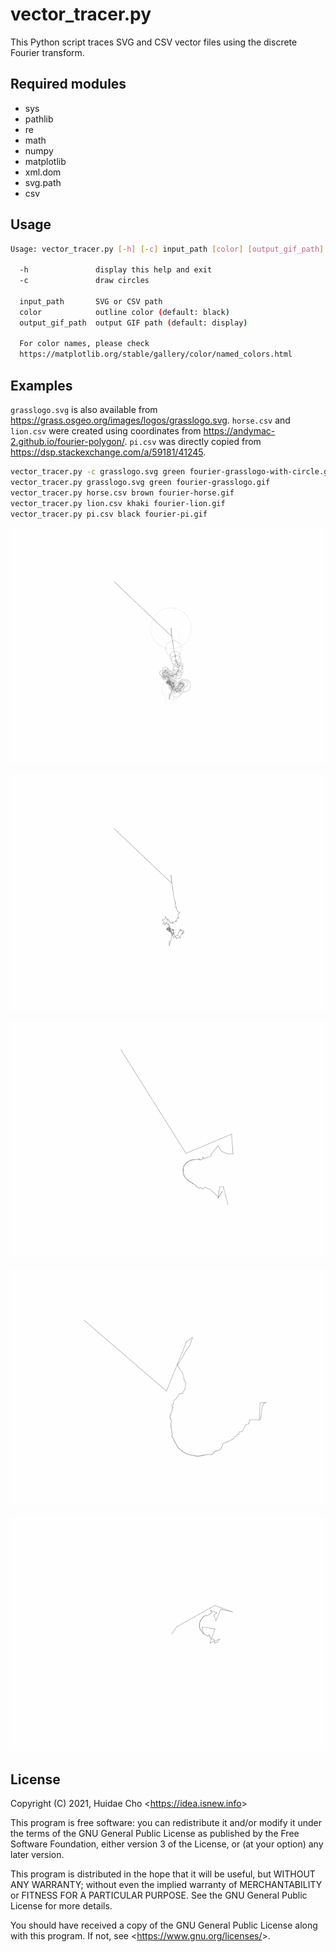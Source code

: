 # vector_tracer.py

This Python script traces SVG and CSV vector files using the discrete Fourier
transform.

## Required modules

* sys
* pathlib
* re
* math
* numpy
* matplotlib
* xml.dom
* svg.path
* csv

## Usage

```bash
Usage: vector_tracer.py [-h] [-c] input_path [color] [output_gif_path]

  -h               display this help and exit
  -c               draw circles

  input_path       SVG or CSV path
  color            outline color (default: black)
  output_gif_path  output GIF path (default: display)

  For color names, please check
  https://matplotlib.org/stable/gallery/color/named_colors.html
```

## Examples

`grasslogo.svg` is also available from
https://grass.osgeo.org/images/logos/grasslogo.svg. `horse.csv` and `lion.csv`
were created using coordinates from
https://andymac-2.github.io/fourier-polygon/. `pi.csv` was directly copied from
https://dsp.stackexchange.com/a/59181/41245.

```bash
vector_tracer.py -c grasslogo.svg green fourier-grasslogo-with-circle.gif
vector_tracer.py grasslogo.svg green fourier-grasslogo.gif
vector_tracer.py horse.csv brown fourier-horse.gif
vector_tracer.py lion.csv khaki fourier-lion.gif
vector_tracer.py pi.csv black fourier-pi.gif
```

![fourier-grasslogo-with-circles.gif](fourier-grasslogo-with-circles.gif "fourier-grasslogo-with-circles.gif")

![fourier-grasslogo.gif](fourier-grasslogo.gif "fourier-grasslogo.gif")

![fourier-horse.gif](fourier-horse.gif "fourier-horse.gif")

![fourier-lion.gif](fourier-lion.gif "fourier-lion.gif")

![fourier-pi.gif](fourier-pi.gif "fourier-pi.gif")

## License

Copyright (C) 2021, Huidae Cho <<https://idea.isnew.info>>

This program is free software: you can redistribute it and/or modify
it under the terms of the GNU General Public License as published by
the Free Software Foundation, either version 3 of the License, or
(at your option) any later version.

This program is distributed in the hope that it will be useful,
but WITHOUT ANY WARRANTY; without even the implied warranty of
MERCHANTABILITY or FITNESS FOR A PARTICULAR PURPOSE.  See the
GNU General Public License for more details.

You should have received a copy of the GNU General Public License
along with this program.  If not, see <<https://www.gnu.org/licenses/>>.
